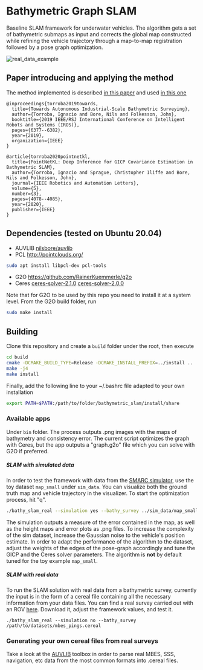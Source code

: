 # Bathymetric Graph SLAM

Baseline SLAM framework for underwater vehicles.
The algorithm gets a set of bathymetric submaps as input and corrects the global map constructed while refining the vehicle trajectory through a map-to-map registration followed by a pose graph optimization. 


![real_data_example](https://github.com/ignaciotb/bathymetric_slam/blob/master/img/graph_borno.png)


## Paper introducing and applying the method
The method implemented is described [in this paper](https://ieeexplore.ieee.org/abstract/document/8968241) and used [in this one](https://arxiv.org/abs/2003.10931)
```
@inproceedings{torroba2019towards,
  title={Towards Autonomous Industrial-Scale Bathymetric Surveying},
  author={Torroba, Ignacio and Bore, Nils and Folkesson, John},
  booktitle={2019 IEEE/RSJ International Conference on Intelligent Robots and Systems (IROS)},
  pages={6377--6382},
  year={2019},
  organization={IEEE}
}

@article{torroba2020pointnetkl,
  title={PointNetKL: Deep Inference for GICP Covariance Estimation in Bathymetric SLAM},
  author={Torroba, Ignacio and Sprague, Christopher Iliffe and Bore, Nils and Folkesson, John},
  journal={IEEE Robotics and Automation Letters},
  volume={5},
  number={3},
  pages={4078--4085},
  year={2020},
  publisher={IEEE}
}
```

## Dependencies (tested on Ubuntu 20.04)
* AUVLIB [nilsbore/auvlib](https://github.com/nilsbore/auvlib?tab=readme-ov-file) 
* PCL  http://pointclouds.org/
```bash
sudo apt install libpcl-dev pcl-tools
```
* G2O https://github.com/RainerKuemmerle/g2o
* Ceres [ceres-solver-2.1.0](http://ceres-solver.org/installation.html)  [ceres-solver-2.0.0](https://github.com/ceres-solver/ceres-solver/releases/tag/2.0.0)

Note that for G2O to be used by this repo you need to install it at a system level.
From the G2O build folder, run  
```bash
sudo make install
```

## Building

Clone this repository and create a `build` folder under the root, then execute
```bash
cd build
cmake -DCMAKE_BUILD_TYPE=Release -DCMAKE_INSTALL_PREFIX=../install ..
make -j4
make install
```

Finally, add the following line to your ~/.bashrc file adapted to your own installation
```bash
export PATH=$PATH:/path/to/folder/bathymetric_slam/install/share
```
### Available apps
Under `bin` folder.
The process outputs .png images with the maps of bathymetry and consistency error.
The current script optimizes the graph with Ceres, but the app outputs a "graph.g2o" file which you can solve with G2O if preferred. 

##### SLAM with simulated data
In order to test the framework with data from the [SMARC simulator](https://github.com/smarc-project), use the toy dataset `map_small` under `sim_data`. 
You can visualize both the ground truth map and vehicle trajectory in the visualizer. To start the optimization process, hit "q".
```bash
./bathy_slam_real --simulation yes --bathy_survey ../sim_data/map_small/
```
The simulation outputs a measure of the error contained in the map, as well as the height maps and error plots as .png files.
To increase the complexity of the sim dataset, increase the Gaussian noise to the vehicle's position estimate.
In order to adapt the performance of the algorithm to the dataset, adjust the weights of the edges of the pose-graph accordingly and tune the GICP and the Ceres solver parameters.
The algorithm is **not** by default tuned for the toy example `map_small`.

##### SLAM with real data
To run the SLAM solution with real data from a bathymetric survey, currently the input is in the form of a cereal file containing all the necessary information from your data files.
You can find a real survey carried out with an ROV [here](https://strands.pdc.kth.se/public/IROS-2019-Bathymetry/). Download it, adjust the framework values, and test it.
```
./bathy_slam_real --simulation no --bathy_survey /path/to/datasets/mbes_pings.cereal 
```
### Generating your own cereal files from real surveys
Take a look at the [AUVLIB](https://github.com/nilsbore/auvlib) toolbox in order to parse real MBES, SSS, navigation, etc data from the most common formats into .cereal files.

